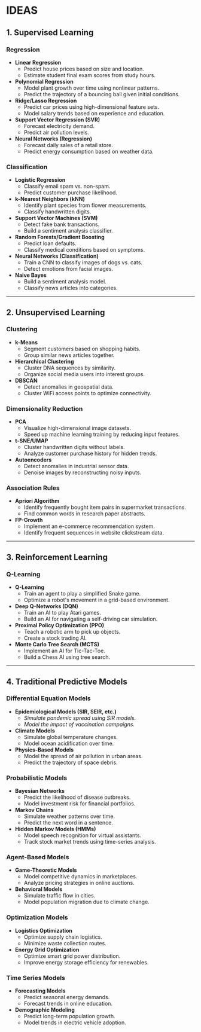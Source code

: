 # **IDEAS**

## **1. Supervised Learning**
### **Regression**
- **Linear Regression**  
  - Predict house prices based on size and location.  
  - Estimate student final exam scores from study hours.  
- **Polynomial Regression**  
  - Model plant growth over time using nonlinear patterns.  
  - Predict the trajectory of a bouncing ball given initial conditions.  
- **Ridge/Lasso Regression**  
  - Predict car prices using high-dimensional feature sets.  
  - Model salary trends based on experience and education.  
- **Support Vector Regression (SVR)**  
  - Forecast electricity demand.  
  - Predict air pollution levels.  
- **Neural Networks (Regression)**  
  - Forecast daily sales of a retail store.  
  - Predict energy consumption based on weather data.  

### **Classification**
- **Logistic Regression**  
  - Classify email spam vs. non-spam.  
  - Predict customer purchase likelihood.  
- **k-Nearest Neighbors (kNN)**  
  - Identify plant species from flower measurements.  
  - Classify handwritten digits.  
- **Support Vector Machines (SVM)**  
  - Detect fake bank transactions.  
  - Build a sentiment analysis classifier.  
- **Random Forests/Gradient Boosting**  
  - Predict loan defaults.  
  - Classify medical conditions based on symptoms.  
- **Neural Networks (Classification)**  
  - Train a CNN to classify images of dogs vs. cats.  
  - Detect emotions from facial images.  
- **Naive Bayes**  
  - Build a sentiment analysis model.  
  - Classify news articles into categories.  

---

## **2. Unsupervised Learning**
### **Clustering**
- **k-Means**  
  - Segment customers based on shopping habits.  
  - Group similar news articles together.  
- **Hierarchical Clustering**  
  - Cluster DNA sequences by similarity.  
  - Organize social media users into interest groups.  
- **DBSCAN**  
  - Detect anomalies in geospatial data.  
  - Cluster WiFi access points to optimize connectivity.  

### **Dimensionality Reduction**
- **PCA**  
  - Visualize high-dimensional image datasets.  
  - Speed up machine learning training by reducing input features.  
- **t-SNE/UMAP**  
  - Cluster handwritten digits without labels.  
  - Analyze customer purchase history for hidden trends.  
- **Autoencoders**  
  - Detect anomalies in industrial sensor data.  
  - Denoise images by reconstructing noisy inputs.  

### **Association Rules**
- **Apriori Algorithm**  
  - Identify frequently bought item pairs in supermarket transactions.  
  - Find common words in research paper abstracts.  
- **FP-Growth**  
  - Implement an e-commerce recommendation system.  
  - Identify frequent sequences in website clickstream data.  

---

## **3. Reinforcement Learning**
### **Q-Learning**
- **Q-Learning**  
  - Train an agent to play a simplified Snake game.  
  - Optimize a robot's movement in a grid-based environment.  
- **Deep Q-Networks (DQN)**  
  - Train an AI to play Atari games.  
  - Build an AI for navigating a self-driving car simulation.  
- **Proximal Policy Optimization (PPO)**  
  - Teach a robotic arm to pick up objects.  
  - Create a stock trading AI.  
- **Monte Carlo Tree Search (MCTS)**  
  - Implement an AI for Tic-Tac-Toe.  
  - Build a Chess AI using tree search.  

---

## **4. Traditional Predictive Models**
### **Differential Equation Models**  
- **Epidemiological Models (SIR, SEIR, etc.)**  
  - <em>Simulate pandemic spread using SIR models.  </em>
  - <em>Model the impact of vaccination campaigns.  </em>
- **Climate Models**  
  - Simulate global temperature changes.  
  - Model ocean acidification over time.  
- **Physics-Based Models**  
  - Model the spread of air pollution in urban areas.  
  - Predict the trajectory of space debris.  

### **Probabilistic Models**  
- **Bayesian Networks**  
  - Predict the likelihood of disease outbreaks.  
  - Model investment risk for financial portfolios.  
- **Markov Chains**  
  - Simulate weather patterns over time.  
  - Predict the next word in a sentence.  
- **Hidden Markov Models (HMMs)**  
  - Model speech recognition for virtual assistants.  
  - Track stock market trends using time-series analysis.  

### **Agent-Based Models**  
- **Game-Theoretic Models**  
  - Model competitive dynamics in marketplaces.  
  - Analyze pricing strategies in online auctions.  
- **Behavioral Models**  
  - Simulate traffic flow in cities.  
  - Model population migration due to climate change.  

### **Optimization Models**  
- **Logistics Optimization**  
  - Optimize supply chain logistics.  
  - Minimize waste collection routes.  
- **Energy Grid Optimization**  
  - Optimize smart grid power distribution.  
  - Improve energy storage efficiency for renewables.  

### **Time Series Models**  
- **Forecasting Models**  
  - Predict seasonal energy demands.  
  - Forecast trends in online education.  
- **Demographic Modeling**  
  - Predict long-term population growth.  
  - Model trends in electric vehicle adoption.  
